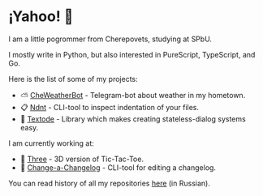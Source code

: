 # ¡Yahoo! :partying_face:

I am a little pogrommer from Cherepovets, studying at SPbU.

I mostly write in Python, but also interested in PureScript, TypeScript, and Go.

Here is the list of some of my projects:

- :partly_sunny: [CheWeatherBot](https://github.com/Masynchin/CheWeatherBot) -
  Telegram-bot about weather in my hometown.
- :clipboard: [Ndnt](https://github.com/Masynchin/ndnt) -
  CLI-tool to inspect indentation of your files.
- :speech_balloon: [Textode](https://github.com/Masynchin/textode) -
  Library which makes creating stateless-dialog systems easy.

I am currently working at:

- :game_die: [Three](https://github.com/Masynchin/Three) - 3D version of Tic-Tac-Toe.
- :memo: [Change-a-Changelog](https://github.com/Masynchin/change-a-changelog) - CLI-tool for editing a changelog.

You can read history of all my repositories
[here](https://github.com/Masynchin/history) (in Russian).
